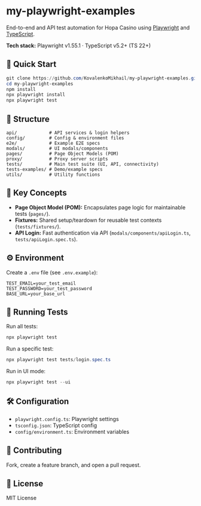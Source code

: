 

# my-playwright-examples

End-to-end and API test automation for Hopa Casino using [Playwright](https://playwright.dev/) and [TypeScript](https://www.typescriptlang.org/).

**Tech stack:** Playwright v1.55.1 · TypeScript v5.2+ (TS 22+) 

## 🚀 Quick Start

```powershell
git clone https://github.com/KovalenkoMikhail/my-playwright-examples.git
cd my-playwright-examples
npm install
npx playwright install
npx playwright test
```

## 📁 Structure

```
api/            # API services & login helpers
config/         # Config & environment files
e2e/            # Example E2E specs
modals/         # UI modals/components
pages/          # Page Object Models (POM)
proxy/          # Proxy server scripts
tests/          # Main test suite (UI, API, connectivity)
tests-examples/ # Demo/example specs
utils/          # Utility functions
```

## 🧩 Key Concepts

- **Page Object Model (POM):** Encapsulates page logic for maintainable tests (`pages/`).
- **Fixtures:** Shared setup/teardown for reusable test contexts (`tests/fixtures/`).
- **API Login:** Fast authentication via API (`modals/components/apiLogin.ts`, `tests/apiLogin.spec.ts`).

## ⚙️ Environment

Create a `.env` file (see `.env.example`):

```
TEST_EMAIL=your_test_email
TEST_PASSWORD=your_test_password
BASE_URL=your_base_url
```

## 🏃 Running Tests

Run all tests:
```powershell
npx playwright test
```
Run a specific test:
```powershell
npx playwright test tests/login.spec.ts
```
Run in UI mode:
```powershell
npx playwright test --ui
```

## 🛠️ Configuration

- `playwright.config.ts`: Playwright settings
- `tsconfig.json`: TypeScript config
- `config/environment.ts`: Environment variables

## 🤝 Contributing

Fork, create a feature branch, and open a pull request.

## 📄 License

MIT License
